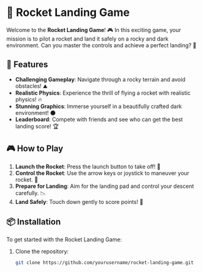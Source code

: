 # 🚀 Rocket Landing Game

Welcome to the **Rocket Landing Game**! 🎮 In this exciting game, your mission is to pilot a rocket and land it safely on a rocky and dark environment. Can you master the controls and achieve a perfect landing? 🌌

## 🌟 Features

- **Challenging Gameplay**: Navigate through a rocky terrain and avoid obstacles! ⛰️
- **Realistic Physics**: Experience the thrill of flying a rocket with realistic physics! 🔥
- **Stunning Graphics**: Immerse yourself in a beautifully crafted dark environment! 🌑
- **Leaderboard**: Compete with friends and see who can get the best landing score! 🏆

## 🎮 How to Play

1. **Launch the Rocket**: Press the launch button to take off! 🚀
2. **Control the Rocket**: Use the arrow keys or joystick to maneuver your rocket. 🔄
3. **Prepare for Landing**: Aim for the landing pad and control your descent carefully. 📉
4. **Land Safely**: Touch down gently to score points! 🎯

## 📦 Installation

To get started with the Rocket Landing Game:

1. Clone the repository:
   ```bash
   git clone https://github.com/yourusername/rocket-landing-game.git
